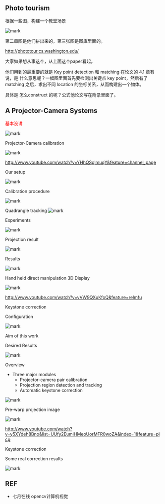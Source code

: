 


## Photo tourism


根据一些图，构建一个教堂场景

![mark](http://pacdb2bfr.bkt.clouddn.com/blog/image/180817/24dbIGIHcF.png?imageslim)

第二章图是他们拼出来的，第三张图是图库里面的。

http://phototour.cs.washington.edu/

大家如果想从事这个，从上面这个paper看起。

他们用到的最重要的就是 Key point detection 和 matching 在论文的 4.1 章有说，是 什么意思呢？一幅图里面首先要检测出关键点 key point，然后有了matching 之后，求出不同 location 的坐标关系，从而构建出一个物体。

具体是 怎么construct 的呢？公式他论文写在附录里面了。


## A Projector-Camera Systems

<span style="color:red;">基本没讲</span>


![mark](http://pacdb2bfr.bkt.clouddn.com/blog/image/180817/7hfLlFDl46.png?imageslim)


Projector-Camera calibration

![mark](http://pacdb2bfr.bkt.clouddn.com/blog/image/180817/BbadfkJ2bE.png?imageslim)

http://www.youtube.com/watch?v=YHhQSglmuqY&feature=channel_page

Our setup

![mark](http://pacdb2bfr.bkt.clouddn.com/blog/image/180817/759Ag5iGgh.png?imageslim)

Calibration procedure

![mark](http://pacdb2bfr.bkt.clouddn.com/blog/image/180817/jFmBIe5K6e.png?imageslim)


Quadrangle tracking
![mark](http://pacdb2bfr.bkt.clouddn.com/blog/image/180817/GCkJbBKC1l.png?imageslim)

Experiments

![mark](http://pacdb2bfr.bkt.clouddn.com/blog/image/180817/7jI8ic4dkI.png?imageslim)

Projection result

![mark](http://pacdb2bfr.bkt.clouddn.com/blog/image/180817/BFaLg81heC.png?imageslim)

Results

![mark](http://pacdb2bfr.bkt.clouddn.com/blog/image/180817/aa2l87jKkH.png?imageslim)

Hand held direct manipulation 3D Display

![mark](http://pacdb2bfr.bkt.clouddn.com/blog/image/180817/LEH6j8i78B.png?imageslim)

http://www.youtube.com/watch?v=vVW9QXuKfoQ&feature=relmfu

Keystone correction

Configuration

![mark](http://pacdb2bfr.bkt.clouddn.com/blog/image/180817/k7EjfFCLBj.png?imageslim)


Aim of this work

Desired Results

![mark](http://pacdb2bfr.bkt.clouddn.com/blog/image/180817/l06cehej4d.png?imageslim)






Overview

- Three major modules
    - Projector-camera pair calibration
    - Projection region detection and tracking
    - Automatic keystone correction

![mark](http://pacdb2bfr.bkt.clouddn.com/blog/image/180817/73E7h3iebk.png?imageslim)


Pre-warp projection image


![mark](http://pacdb2bfr.bkt.clouddn.com/blog/image/180817/aK75dI575m.png?imageslim)


http://www.youtube.com/watch?v=y5XYdeh8Bno&list=UUfy2EumiHMeoUorMFR0woZA&index=1&feature=plcp




Keystone correction

Some real correction results


![mark](http://pacdb2bfr.bkt.clouddn.com/blog/image/180817/GCCKEb2gea.png?imageslim)








## REF

- 七月在线 opencv计算机视觉
